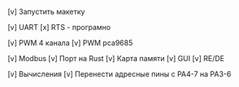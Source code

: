 [v] Запустить макетку

[v] UART
    [x] RTS - програмно

[v] PWM 4 канала
[v] PWM pca9685 

[v] Modbus
    [v] Порт на Rust
    [v] Карта памяти
    [v] GUI
    [v] RE/DE

[v] Вычисления
[v] Перенести адресные пины с PA4-7 на PA3-6